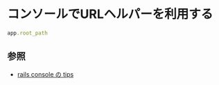 # コンソールでURLヘルパーを利用する

```ruby
app.root_path
```

## 参照
- [rails console の tips](https://qiita.com/snaka/items/eeb5dee96e44fca54a2e)

